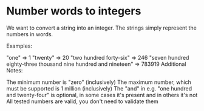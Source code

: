 # Number words to integers

We want to convert a string into an integer. The strings simply represent the numbers in words.

Examples:

"one" => 1
"twenty" => 20
"two hundred forty-six" => 246
"seven hundred eighty-three thousand nine hundred and nineteen" => 783919
Additional Notes:

The minimum number is "zero" (inclusively)
The maximum number, which must be supported is 1 million (inclusively)
The "and" in e.g. "one hundred and twenty-four" is optional, in some cases it's present and in others it's not
All tested numbers are valid, you don't need to validate them
